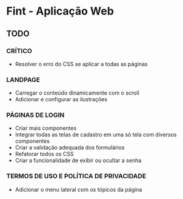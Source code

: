 # Fint - Aplicação Web

## TODO

### CRÍTICO

- Resolver o erro do CSS se aplicar a todas as páginas

### LANDPAGE

- Carregar o conteúdo dinamicamente com o scroll
- Adicionar e configurar as ilustrações

### PÁGINAS DE LOGIN

- Criar mais componentes
- Integrar todas as telas de cadastro em uma só tela com diversos componentes
- Criar a validação adequada dos formulários
- Refatorar todos os CSS
- Criar a funcionalidade de exibir ou ocultar a senha

### TERMOS DE USO E POLÍTICA DE PRIVACIDADE

- Adicionar o menu lateral com os tópicos da página
